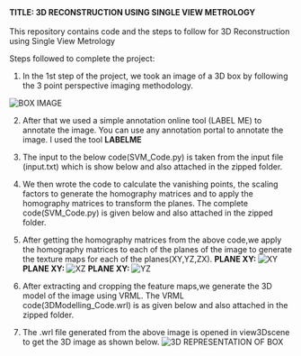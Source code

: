 <br> </br>
<b>TITLE: 3D RECONSTRUCTION USING SINGLE VIEW METROLOGY</b>
<br></br>
This repository contains code and the steps to follow for 3D Reconstruction using Single View Metrology

Steps followed to complete the project:

1. In the 1st step of the project, we took an image of a 3D box by following the 3 point
perspective imaging methodology. 

![BOX IMAGE](https://github.com/kalyanghosh/3D-Reconstruction-using-Single-View-Metrology/blob/master/Box_Image.jpg)

2. After that we used a simple annotation online tool (LABEL ME) to annotate the image.
   You can use any annotation portal to annotate the image. I used the tool <b>LABELME</b>

3. The input to the below code(SVM_Code.py) is taken from the input file (input.txt)
which is show below and also attached in the zipped folder.

4. We then wrote the code to calculate the vanishing points, the scaling factors to generate
the homography matrices and to apply the homography matrices to transform the planes.
The complete code(SVM_Code.py) is given below and also attached in the zipped
folder.

5. After getting the homography matrices from the above code,we apply the homography
matrices to each of the planes of the image to generate the texture maps for each of the
planes(XY,YZ,ZX). 
<b> PLANE XY: </b>
![XY](https://github.com/kalyanghosh/3D-Reconstruction-using-Single-View-Metrology/blob/master/xy_sc.png)
<b> PLANE XY: </b>
![XZ](https://github.com/kalyanghosh/3D-Reconstruction-using-Single-View-Metrology/blob/master/xz_sc.png)
<b> PLANE XY: </b>
![YZ](https://github.com/kalyanghosh/3D-Reconstruction-using-Single-View-Metrology/blob/master/yz_sc.png)
6. After extracting and cropping the feature maps,we generate the 3D model of the image
using VRML. The VRML code(3DModelling_Code.wrl) is as given below and also
attached in the zipped folder.

7. The .wrl file generated from the above image is opened in view3Dscene to get the 3D
image as shown below.
![3D REPRESENTATION OF BOX](https://github.com/kalyanghosh/3D-Reconstruction-using-Single-View-Metrology/blob/master/3D%20model.png)

